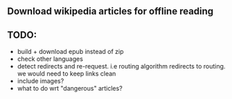 ## Download wikipedia articles for offline reading

## TODO:
- build + download epub instead of zip
- check other languages
- detect redirects and re-request. i.e routing algorithm redirects to routing. we would need to keep links clean
- include images?
- what to do wrt "dangerous" articles?
